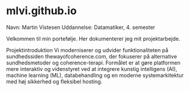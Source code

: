 # mlvi.github.io
Navn: Martin Vistesen
Uddannelse: Datamatiker, 4. semester

Velkommen til min portefølje.
Her dokumenterer jeg mit projektarbejde.

Projektintroduktion
Vi moderniserer og udvider funktionaliteten på sundhedssiden thewayofcoherence.com, der fokuserer på alternative sundhedsmetoder og coherence-terapi. Formålet er at gøre platformen mere interaktiv og videnstyret ved at integrere kunstig intelligens (AI), machine learning (ML), databehandling og en moderne systemarkitektur med høj sikkerhed og fleksibel hosting.

